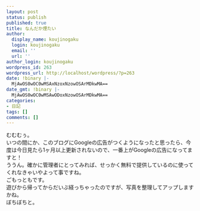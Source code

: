 ```yaml
---
layout: post
status: publish
published: true
title: なんだか煙たい
author:
  display_name: koujinogaku
  login: koujinogaku
  email: ''
  url: ''
author_login: koujinogaku
wordpress_id: 263
wordpress_url: http://localhost/wordpress/?p=263
date: !binary |-
  MjAwOS0wOC0wMSAxNzoxNzowOSArMDkwMA==
date_gmt: !binary |-
  MjAwOS0wOC0wMSAwODoxNzowOSArMDkwMA==
categories:
- 日記
tags: []
comments: []
---
```

<p>むむむぅ。<br />
いつの間にか、このブログにGoogleの広告がつくようになったと思ったら、今度は今日見たら1ヶ月以上更新されないので、一番上がGoogleの広告になってますと！<br />
ううん。確かに管理者にとってみれば、せっかく無料で提供しているのに使ってくれなきゃいやよって事ですね。<br />
ごもっともです。<br />
遊びから帰ってからだいぶ経っちゃったのですが、写真を整理してアップしますかね。<br />
ぼちぼちと。</p>
